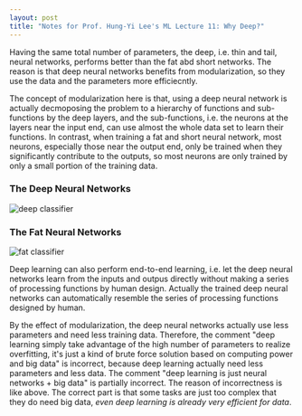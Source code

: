 ```yaml
---
layout: post
title: "Notes for Prof. Hung-Yi Lee's ML Lecture 11: Why Deep?"
---
```


Having the same total number of parameters, the deep, i.e. thin and tail, neural networks, performs better than the fat abd short networks. The reason is that deep neural networks benefits from modularization, so they use the data and the parameters more efficiecntly.

The concept of modularization here is that, using a deep neural network is actually decmoposing the problem to a hierarchy of functions and sub-functions by the deep layers, and the sub-functions, i.e. the neurons at the layers near the input end, can use almost the whole data set to learn their functions. In contrast, when training a fat and short neural network, most neurons, especially those near the output end, only be trained when they significantly contribute to the outputs, so most neurons are only trained by only a small portion of the training data.

### The Deep Neural Networks
![deep classifier](https://baliuzeger.github.io/sjl/assets/images/HYL_ML_11/deep-classifier.png)

### The Fat Neural Networks
![fat classifier](https://baliuzeger.github.io/sjl/assets/images/HYL_ML_11/fat-classifier.png)

Deep learning can also perform end-to-end learning, i.e. let the deep neural networks learn from the inputs and outpus directly without making a series of processing functions by human design. Actually the trained deep neural networks can automatically resemble the series of processing functions designed by human.

By the effect of modularization, the deep neural networks actually use less parameters and need less training data. Therefore, the comment "deep learning simply take advantage of the high number of parameters to realize overfitting, it's just a kind of brute force solution based on computing power and big data" is incorrect, because deep learning actually need less parameters and less data. The comment "deep learning is just neural networks + big data" is partially incorrect. The reason of incorrectness is like above. The correct part is that some tasks are just too complex that they do need big data, *even deep learning is already very efficient for data*.
